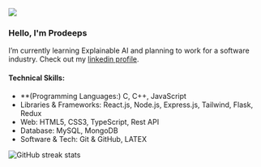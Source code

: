 
![](https://user-images.githubusercontent.com/74038190/213866269-5d00981c-7c98-46d7-8a8e-16f462f15227.gif)

### Hello, I'm Prodeeps

I’m currently learning Explainable AI and planning to work for a software industry. Check out my [linkedin profile](https://linkedin.com/in/misbah-uddin-faroque).

#### Technical Skills:
* **(Programming Languages:) C, C++, JavaScript
* Libraries & Frameworks: React.js, Node.js, Express.js, Tailwind, Flask, Redux
* Web: HTML5, CSS3, TypeScript, Rest API
* Database: MySQL, MongoDB
* Software & Tech: Git & GitHub, LATEX


![GitHub streak stats](https://streak-stats.demolab.com/?user=misbahs100)  

